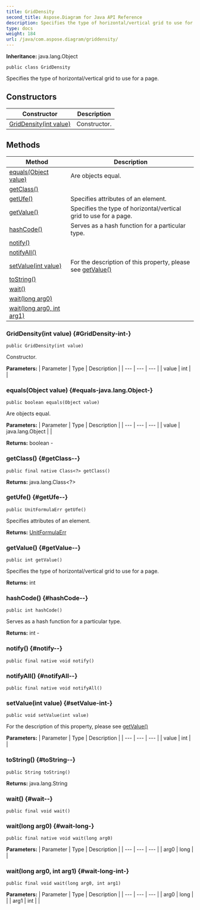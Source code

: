 ```yaml
---
title: GridDensity
second_title: Aspose.Diagram for Java API Reference
description: Specifies the type of horizontal/vertical grid to use for a page.
type: docs
weight: 184
url: /java/com.aspose.diagram/griddensity/
---
```


**Inheritance:**
java.lang.Object
```
public class GridDensity
```

Specifies the type of horizontal/vertical grid to use for a page.
## Constructors

| Constructor | Description |
| --- | --- |
| [GridDensity(int value)](#GridDensity-int-) | Constructor. |
## Methods

| Method | Description |
| --- | --- |
| [equals(Object value)](#equals-java.lang.Object-) | Are objects equal. |
| [getClass()](#getClass--) |  |
| [getUfe()](#getUfe--) | Specifies attributes of an element. |
| [getValue()](#getValue--) | Specifies the type of horizontal/vertical grid to use for a page. |
| [hashCode()](#hashCode--) | Serves as a hash function for a particular type. |
| [notify()](#notify--) |  |
| [notifyAll()](#notifyAll--) |  |
| [setValue(int value)](#setValue-int-) | For the description of this property, please see [getValue()](../../com.aspose.diagram/griddensity\#getValue--) |
| [toString()](#toString--) |  |
| [wait()](#wait--) |  |
| [wait(long arg0)](#wait-long-) |  |
| [wait(long arg0, int arg1)](#wait-long-int-) |  |
### GridDensity(int value) {#GridDensity-int-}
```
public GridDensity(int value)
```


Constructor.

**Parameters:**
| Parameter | Type | Description |
| --- | --- | --- |
| value | int |  |

### equals(Object value) {#equals-java.lang.Object-}
```
public boolean equals(Object value)
```


Are objects equal.

**Parameters:**
| Parameter | Type | Description |
| --- | --- | --- |
| value | java.lang.Object |  |

**Returns:**
boolean - 
### getClass() {#getClass--}
```
public final native Class<?> getClass()
```




**Returns:**
java.lang.Class<?>
### getUfe() {#getUfe--}
```
public UnitFormulaErr getUfe()
```


Specifies attributes of an element.

**Returns:**
[UnitFormulaErr](../../com.aspose.diagram/unitformulaerr)
### getValue() {#getValue--}
```
public int getValue()
```


Specifies the type of horizontal/vertical grid to use for a page.

**Returns:**
int
### hashCode() {#hashCode--}
```
public int hashCode()
```


Serves as a hash function for a particular type.

**Returns:**
int - 
### notify() {#notify--}
```
public final native void notify()
```




### notifyAll() {#notifyAll--}
```
public final native void notifyAll()
```




### setValue(int value) {#setValue-int-}
```
public void setValue(int value)
```


For the description of this property, please see [getValue()](../../com.aspose.diagram/griddensity\#getValue--)

**Parameters:**
| Parameter | Type | Description |
| --- | --- | --- |
| value | int |  |

### toString() {#toString--}
```
public String toString()
```




**Returns:**
java.lang.String
### wait() {#wait--}
```
public final void wait()
```




### wait(long arg0) {#wait-long-}
```
public final native void wait(long arg0)
```




**Parameters:**
| Parameter | Type | Description |
| --- | --- | --- |
| arg0 | long |  |

### wait(long arg0, int arg1) {#wait-long-int-}
```
public final void wait(long arg0, int arg1)
```




**Parameters:**
| Parameter | Type | Description |
| --- | --- | --- |
| arg0 | long |  |
| arg1 | int |  |

